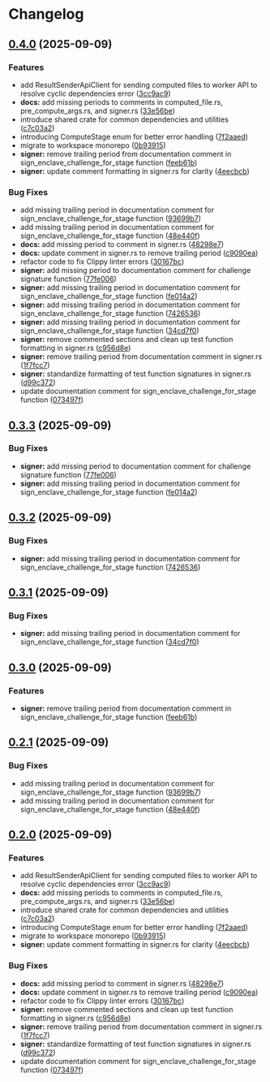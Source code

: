 # Changelog

## [0.4.0](https://github.com/Natchica/iexec-tee_worker_pre_post_compute_rust/compare/v0.3.3...v0.4.0) (2025-09-09)


### Features

* add ResultSenderApiClient for sending computed files to worker API to resolve cyclic dependencies error ([3cc9ac9](https://github.com/Natchica/iexec-tee_worker_pre_post_compute_rust/commit/3cc9ac9bbe9851e9b72023cd155d3badd71522e1))
* **docs:** add missing periods to comments in computed_file.rs, pre_compute_args.rs, and signer.rs ([33e56be](https://github.com/Natchica/iexec-tee_worker_pre_post_compute_rust/commit/33e56bef369549c1d1a8dcb5d01debd8fd9a9bb0))
* introduce shared crate for common dependencies and utilities ([c7c03a2](https://github.com/Natchica/iexec-tee_worker_pre_post_compute_rust/commit/c7c03a2f521aec6382dc5445a8fa976e1052977e))
* introducing ComputeStage enum for better error handling ([7f2aaed](https://github.com/Natchica/iexec-tee_worker_pre_post_compute_rust/commit/7f2aaedf961c796bf4de598df24bc16abc028c94))
* migrate to workspace monorepo ([0b93915](https://github.com/Natchica/iexec-tee_worker_pre_post_compute_rust/commit/0b93915dc853d57651b673ad977ccc3f08bd45ac))
* **signer:** remove trailing period from documentation comment in sign_enclave_challenge_for_stage function ([feeb61b](https://github.com/Natchica/iexec-tee_worker_pre_post_compute_rust/commit/feeb61bcca907c19355138efc25503ebcef865ca))
* **signer:** update comment formatting in signer.rs for clarity ([4eecbcb](https://github.com/Natchica/iexec-tee_worker_pre_post_compute_rust/commit/4eecbcb0e4c2d71b390db06eb8602c903d2e3a64))


### Bug Fixes

* add missing trailing period in documentation comment for sign_enclave_challenge_for_stage function ([93699b7](https://github.com/Natchica/iexec-tee_worker_pre_post_compute_rust/commit/93699b740dc431645ecb7b0be08efd723d5244f4))
* add missing trailing period in documentation comment for sign_enclave_challenge_for_stage function ([48e440f](https://github.com/Natchica/iexec-tee_worker_pre_post_compute_rust/commit/48e440f69b17b3bc82c2bf34d49ce80390155bb7))
* **docs:** add missing period to comment in signer.rs ([48298e7](https://github.com/Natchica/iexec-tee_worker_pre_post_compute_rust/commit/48298e7b544c54bdf9191ab9ac858c5a856cb32e))
* **docs:** update comment in signer.rs to remove trailing period ([c9090ea](https://github.com/Natchica/iexec-tee_worker_pre_post_compute_rust/commit/c9090ea9059dbd218161bc9981813ee17677e514))
* refactor code to fix Clippy linter errors ([30167bc](https://github.com/Natchica/iexec-tee_worker_pre_post_compute_rust/commit/30167bcff0dab08a795c703beb5395dfed6eb942))
* **signer:** add missing period to documentation comment for challenge signature function ([77fe006](https://github.com/Natchica/iexec-tee_worker_pre_post_compute_rust/commit/77fe0063b23691723ea6570632eeebc3f9565817))
* **signer:** add missing trailing period in documentation comment for sign_enclave_challenge_for_stage function ([fe014a2](https://github.com/Natchica/iexec-tee_worker_pre_post_compute_rust/commit/fe014a2eaa817a9670cac6952840e0a7a68ff527))
* **signer:** add missing trailing period in documentation comment for sign_enclave_challenge_for_stage function ([7426536](https://github.com/Natchica/iexec-tee_worker_pre_post_compute_rust/commit/7426536a2b92349ca60bcdbc297e885e6944ab93))
* **signer:** add missing trailing period in documentation comment for sign_enclave_challenge_for_stage function ([34cd7f0](https://github.com/Natchica/iexec-tee_worker_pre_post_compute_rust/commit/34cd7f0026abdc37fb869a6d3684eef71a6970fb))
* **signer:** remove commented sections and clean up test function formatting in signer.rs ([c956d8e](https://github.com/Natchica/iexec-tee_worker_pre_post_compute_rust/commit/c956d8e2402700a2ace17b364e7ad3912a2ab0c8))
* **signer:** remove trailing period from documentation comment in signer.rs ([1f7fcc7](https://github.com/Natchica/iexec-tee_worker_pre_post_compute_rust/commit/1f7fcc7a0b20a86899c78f4e071a84811731be78))
* **signer:** standardize formatting of test function signatures in signer.rs ([d99c372](https://github.com/Natchica/iexec-tee_worker_pre_post_compute_rust/commit/d99c372dd786142592f8ca22b6ee40c67cc0ce73))
* update documentation comment for sign_enclave_challenge_for_stage function ([073497f](https://github.com/Natchica/iexec-tee_worker_pre_post_compute_rust/commit/073497fe225d793d87fb80d46de3091b5daeef69))

## [0.3.3](https://github.com/Natchica/iexec-tee_worker_pre_post_compute_rust/compare/v0.3.2...v0.3.3) (2025-09-09)


### Bug Fixes

* **signer:** add missing period to documentation comment for challenge signature function ([77fe006](https://github.com/Natchica/iexec-tee_worker_pre_post_compute_rust/commit/77fe0063b23691723ea6570632eeebc3f9565817))
* **signer:** add missing trailing period in documentation comment for sign_enclave_challenge_for_stage function ([fe014a2](https://github.com/Natchica/iexec-tee_worker_pre_post_compute_rust/commit/fe014a2eaa817a9670cac6952840e0a7a68ff527))

## [0.3.2](https://github.com/Natchica/iexec-tee_worker_pre_post_compute_rust/compare/v0.3.1...v0.3.2) (2025-09-09)


### Bug Fixes

* **signer:** add missing trailing period in documentation comment for sign_enclave_challenge_for_stage function ([7426536](https://github.com/Natchica/iexec-tee_worker_pre_post_compute_rust/commit/7426536a2b92349ca60bcdbc297e885e6944ab93))

## [0.3.1](https://github.com/Natchica/iexec-tee_worker_pre_post_compute_rust/compare/v0.3.0...v0.3.1) (2025-09-09)


### Bug Fixes

* **signer:** add missing trailing period in documentation comment for sign_enclave_challenge_for_stage function ([34cd7f0](https://github.com/Natchica/iexec-tee_worker_pre_post_compute_rust/commit/34cd7f0026abdc37fb869a6d3684eef71a6970fb))

## [0.3.0](https://github.com/Natchica/iexec-tee_worker_pre_post_compute_rust/compare/v0.2.1...v0.3.0) (2025-09-09)


### Features

* **signer:** remove trailing period from documentation comment in sign_enclave_challenge_for_stage function ([feeb61b](https://github.com/Natchica/iexec-tee_worker_pre_post_compute_rust/commit/feeb61bcca907c19355138efc25503ebcef865ca))

## [0.2.1](https://github.com/Natchica/iexec-tee_worker_pre_post_compute_rust/compare/v0.2.0...v0.2.1) (2025-09-09)


### Bug Fixes

* add missing trailing period in documentation comment for sign_enclave_challenge_for_stage function ([93699b7](https://github.com/Natchica/iexec-tee_worker_pre_post_compute_rust/commit/93699b740dc431645ecb7b0be08efd723d5244f4))
* add missing trailing period in documentation comment for sign_enclave_challenge_for_stage function ([48e440f](https://github.com/Natchica/iexec-tee_worker_pre_post_compute_rust/commit/48e440f69b17b3bc82c2bf34d49ce80390155bb7))

## [0.2.0](https://github.com/Natchica/iexec-tee_worker_pre_post_compute_rust/compare/v0.1.0...v0.2.0) (2025-09-09)


### Features

* add ResultSenderApiClient for sending computed files to worker API to resolve cyclic dependencies error ([3cc9ac9](https://github.com/Natchica/iexec-tee_worker_pre_post_compute_rust/commit/3cc9ac9bbe9851e9b72023cd155d3badd71522e1))
* **docs:** add missing periods to comments in computed_file.rs, pre_compute_args.rs, and signer.rs ([33e56be](https://github.com/Natchica/iexec-tee_worker_pre_post_compute_rust/commit/33e56bef369549c1d1a8dcb5d01debd8fd9a9bb0))
* introduce shared crate for common dependencies and utilities ([c7c03a2](https://github.com/Natchica/iexec-tee_worker_pre_post_compute_rust/commit/c7c03a2f521aec6382dc5445a8fa976e1052977e))
* introducing ComputeStage enum for better error handling ([7f2aaed](https://github.com/Natchica/iexec-tee_worker_pre_post_compute_rust/commit/7f2aaedf961c796bf4de598df24bc16abc028c94))
* migrate to workspace monorepo ([0b93915](https://github.com/Natchica/iexec-tee_worker_pre_post_compute_rust/commit/0b93915dc853d57651b673ad977ccc3f08bd45ac))
* **signer:** update comment formatting in signer.rs for clarity ([4eecbcb](https://github.com/Natchica/iexec-tee_worker_pre_post_compute_rust/commit/4eecbcb0e4c2d71b390db06eb8602c903d2e3a64))


### Bug Fixes

* **docs:** add missing period to comment in signer.rs ([48298e7](https://github.com/Natchica/iexec-tee_worker_pre_post_compute_rust/commit/48298e7b544c54bdf9191ab9ac858c5a856cb32e))
* **docs:** update comment in signer.rs to remove trailing period ([c9090ea](https://github.com/Natchica/iexec-tee_worker_pre_post_compute_rust/commit/c9090ea9059dbd218161bc9981813ee17677e514))
* refactor code to fix Clippy linter errors ([30167bc](https://github.com/Natchica/iexec-tee_worker_pre_post_compute_rust/commit/30167bcff0dab08a795c703beb5395dfed6eb942))
* **signer:** remove commented sections and clean up test function formatting in signer.rs ([c956d8e](https://github.com/Natchica/iexec-tee_worker_pre_post_compute_rust/commit/c956d8e2402700a2ace17b364e7ad3912a2ab0c8))
* **signer:** remove trailing period from documentation comment in signer.rs ([1f7fcc7](https://github.com/Natchica/iexec-tee_worker_pre_post_compute_rust/commit/1f7fcc7a0b20a86899c78f4e071a84811731be78))
* **signer:** standardize formatting of test function signatures in signer.rs ([d99c372](https://github.com/Natchica/iexec-tee_worker_pre_post_compute_rust/commit/d99c372dd786142592f8ca22b6ee40c67cc0ce73))
* update documentation comment for sign_enclave_challenge_for_stage function ([073497f](https://github.com/Natchica/iexec-tee_worker_pre_post_compute_rust/commit/073497fe225d793d87fb80d46de3091b5daeef69))
